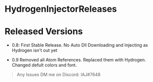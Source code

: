 # HydrogenInjectorReleases

# Released Versions

- 0.8: First Stable Release. No Auto Dll Downloading and Injecting as Hydrogen isn't out yet

- 0.9 Removed all Atom References. Replaced them with Hydrogen. Changed defult colors and font.

> Any Issues DM me on Discord: IAJ#7648
